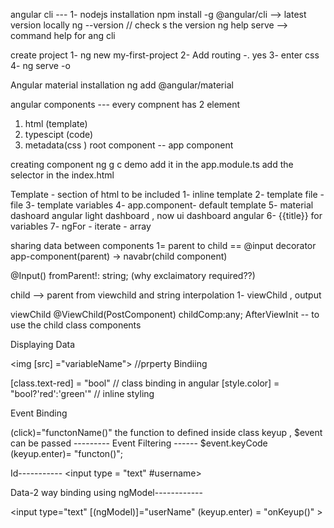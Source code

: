 angular cli ---
1- nodejs installation 
npm install -g @angular/cli --> latest version locally 
ng --version // check s the version 
ng help serve --> command help for ang cli 


create project 
1- ng new my-first-project 
2- Add routing -. yes 
3- enter css
4- ng serve -o

Angular material installation 
ng add @angular/material

angular components ---
every compnent has 2 element 
1. html (template)
2. typescipt (code)
3. metadata(css )
root component -- app component


creating component 
ng g c demo
add it in the app.module.ts
add the selector in the index.html 

Template - section of html to be included 
1- inline template 
2- template file - file
3- template variables 
4- app.component- default template 
5- material dashoard angular light dashboard , now ui dashboard angular 
6- {{title}} for variables 
7- ngFor - iterate - array

sharing data between components 
1= parent to child == @input decorator 
app-component(parent) -> navabr(child component)

  @Input()  fromParent!: string; (why exclaimatory required??)

child --> parent 
from viewchild and string interpolation
1- viewChild , output

viewChild
  @ViewChild(PostComponent) childComp:any;
  AfterViewInit -- to use the child class components 

  Displaying Data

  <img [src] ="variableName"> //prperty Bindiing

  [class.text-red] = "bool" // class binding in angular 
   [style.color] = "bool?'red':'green'" // inline styling 

   Event Binding

   (click)="functonName()"  the function to defined inside class
  keyup , $event can be passed 
  --------- Event Filtering ------
   $event.keyCode  
   (keyup.enter)= "functon()";

   Id-----------
   <input type = "text" #username>

   Data-2 way binding using ngModel------------

   <input type="text" [(ngModel)]="userName" (keyup.enter) = "onKeyup()"  >   
